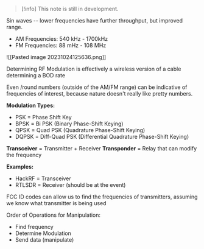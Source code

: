 > [!info]
> This note is still in development.

Sin waves -- lower frequencies have further throughput, but improved range.

- AM Frequencies: 540 kHz - 1700kHz
- FM Frequencies: 88 mHz - 108 MHz

![[Pasted image 20231024125636.png]]


Determining RF Modulation is effectively a wireless version of a cable determining a BOD rate

Even /round numbers (outside of the AM/FM range) can be indicative of frequencies of interest, because nature doesn't really like pretty numbers.

**Modulation Types:**
- PSK = Phase Shift Key
- BPSK = Bi PSK (Binary Phase-Shift Keying)
- QPSK = Quad PSK (Quadrature Phase-Shift Keying)
- DQPSK = Diff-Quad PSK (Differential Quadrature Phase-Shift Keying)

**Transceiver** = Transmitter + Receiver
**Transponder** = Relay that can modify the frequency

**Examples:**
- HackRF = Transceiver
- RTLSDR = Receiver (should be at the event)

FCC ID codes can allow us to find the frequencies of transmitters, assuming we know what transmitter is being used

Order of Operations for Manipulation:
- Find frequency
- Determine Modulation
- Send data (manipulate)